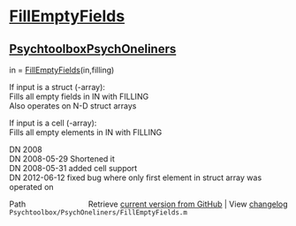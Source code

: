 # [FillEmptyFields](FillEmptyFields)
## [Psychtoolbox](Psychtoolbox)[PsychOneliners](PsychOneliners)

in = [FillEmptyFields](FillEmptyFields)(in,filling)  
  
If input is a struct (-array):  
Fills all empty fields in IN with FILLING  
Also operates on N-D struct arrays  
  
If input is a cell (-array):  
Fills all empty elements in IN with FILLING  
  
DN    2008  
DN    2008-05-29 Shortened it  
DN    2008-05-31 added cell support  
DN    2012-06-12 fixed bug where only first element in struct array was  
                 operated on  




<div class="code_header" style="text-align:right;">
  <span style="float:left;">Path&nbsp;&nbsp;</span> <span class="counter">Retrieve <a href=
  "https://raw.github.com/Psychtoolbox-3/Psychtoolbox-3/beta/Psychtoolbox/PsychOneliners/FillEmptyFields.m">current version from GitHub</a> | View <a href=
  "https://github.com/Psychtoolbox-3/Psychtoolbox-3/commits/beta/Psychtoolbox/PsychOneliners/FillEmptyFields.m">changelog</a></span>
</div>
<div class="code">
  <code>Psychtoolbox/PsychOneliners/FillEmptyFields.m</code>
</div>

